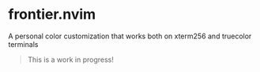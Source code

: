 # frontier.nvim
A personal color customization that works both on xterm256 and truecolor terminals

> This is a work in progress!
